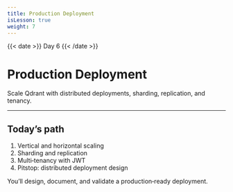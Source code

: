 ```yaml
---
title: Production Deployment
isLesson: true
weight: 7
---
```


{{< date >}} Day 6 {{< /date >}}

# Production Deployment

Scale Qdrant with distributed deployments, sharding, replication, and tenancy.

---

## Today’s path

1. Vertical and horizontal scaling
2. Sharding and replication
3. Multi‑tenancy with JWT
4. Pitstop: distributed deployment design

You’ll design, document, and validate a production‑ready deployment.

